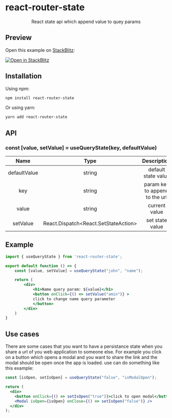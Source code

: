 # react-router-state

<p align="center">React state api which append value to quey params</p>

## Preview

Open this example on [StackBlitz](https://stackblitz.com):

[![Open in StackBlitz](https://developer.stackblitz.com/img/open_in_stackblitz.svg)](https://stackblitz.com/edit/react-ts-idndo7?file=App.tsx)

## Installation

Using npm:

```bash
npm install react-router-state
```

Or using yarn:

```bash
yarn add react-router-state
```

## API

### const [value, setValue] = useQueryState(key, defaultValue)

|     Name     |                     Type                     |          Description           |
| :----------: | :------------------------------------------: | :----------------------------: |
| defaultValue |                    string                    |      default state value       |
|     key      |                    string                    | param key to append to the url |
|    value     |                    string                    |         current value          |
|   setValue   | React.Dispatch<React.SetStateAction<string>> |        set state value         |

## Example

```jsx
import { useQueryState } from 'react-router-state';

export default function () => {
    const [value, setValue] = useQueryState("john", "name");

    return (
        <div>
            <h1>Name query param: ${value}</h1>
            <button onClick={() => setValue("amin")} >
            click to change name query parameter
            </button>
        </div>
    )
}

```

## Use cases

There are some cases that you want to have a persistance state when you share a url of you web application to someone else. For example you click on a button which opens a modal and you want to share the link and the modal should be open once the app is loaded. use can do something like this example:

```jsx
const [isOpen, setIsOpen] = useQueryState("false", "isModalOpen");

return (
  <div>
    <button onClick={() => setIsOpen("true")}>click to open modal</button>
    <Modal isOpen={isOpen} onClose={() => setIsOpen("false")} />
  </div>
);
```
